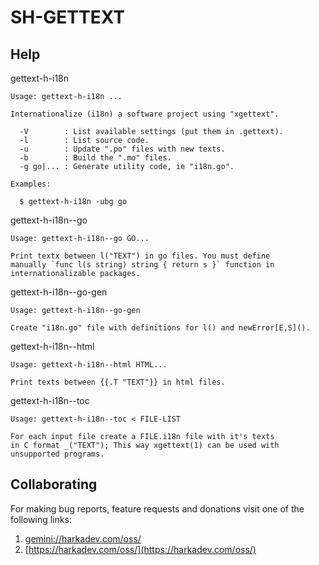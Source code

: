 # SH-GETTEXT

## Help

gettext-h-i18n

    Usage: gettext-h-i18n ...
    
    Internationalize (i18n) a software project using "xgettext".
    
      -V        : List available settings (put them in .gettext).
      -l        : List source code.
      -u        : Update ".po" files with new texts.
      -b        : Build the ".mo" files.
      -g go|... : Generate utility code, ie "i18n.go".
    
    Examples:
    
      $ gettext-h-i18n -ubg go

gettext-h-i18n--go

    Usage: gettext-h-i18n--go GO...
    
    Print textx between l("TEXT") in go files. You must define
    manually `func l(s string) string { return s }` function in
    internationalizable packages.

gettext-h-i18n--go-gen

    Usage: gettext-h-i18n--go-gen
    
    Create "i18n.go" file with definitions for l() and newError[E,S]().

gettext-h-i18n--html

    Usage: gettext-h-i18n--html HTML...
    
    Print texts between {{.T "TEXT"}} in html files.

gettext-h-i18n--toc

    Usage: gettext-h-i18n--toc < FILE-LIST
    
    For each input file create a FILE.i18n file with it's texts
    in C format _("TEXT"); This way xgettext(1) can be used with
    unsupported programs.

## Collaborating

For making bug reports, feature requests and donations visit
one of the following links:

1. [gemini://harkadev.com/oss/](gemini://harkadev.com/oss/)
2. [https://harkadev.com/oss/](https://harkadev.com/oss/)
